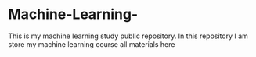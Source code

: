 # Machine-Learning-
This is my machine learning study public repository. In this repository I am store my machine learning course all materials here
